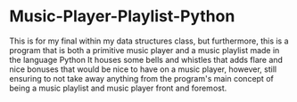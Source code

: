 # Music-Player-Playlist-Python
This is for my final within my data structures class, but furthermore, this is a program that is both a primitive music player and a music playlist made in the language Python
It houses some bells and whistles that adds flare and nice bonuses that would be nice to have on a music player, however, still ensuring to not take away anything from the program's main concept of being a music playlist and music player front and foremost.
